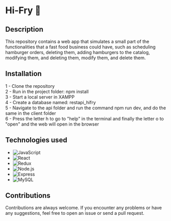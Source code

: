 # Hi-Fry 🍔

## Description

This repository contains a web app that simulates a small part of the functionalities that a fast food business could have, such as scheduling hamburger orders, deleting them, adding hamburgers to the catalog, modifying them, and deleting them,
modify them, and delete them.

## Installation
1 - Clone the repository</br>
2 - Run in the project folder: npm install </br>
3 - Start a local server in XAMPP</br>
4 - Create a database named: restapi_hifry</br>
5 - Navigate to the api folder and run the command npm run dev, and do the same in the client folder</br>
6 - Press the letter h to go to "help" in the terminal and finally the letter o to "open" and the web will open in the browser</br>

## Technologies used

- ![JavaScript](https://img.shields.io/badge/-JavaScript-333333?style=flat&logo=javascript)</br>
- ![React](https://img.shields.io/badge/-React-333333?style=flat&logo=react)</br>
- ![Redux](https://img.shields.io/badge/-Redux-333333?style=flat&logo=redux)</br>
- ![Node.js](https://img.shields.io/badge/-Node.js-333333?style=flat&logo=node.js)</br>
- ![Express](https://img.shields.io/badge/-Express-333333?style=flat&logo=express)</br>
- ![MySQL](https://img.shields.io/badge/-MySQLl-333333?style=flat&logo=MySQL)</br>

## Contributions

Contributions are always welcome. If you encounter any problems or have any suggestions, feel free to open an issue or send a pull request.
